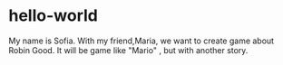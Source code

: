 # hello-world
My name is Sofia. With my friend,Maria, we want to create game about Robin Good. It will be game like "Mario" , but with another story.
